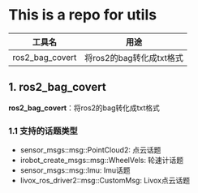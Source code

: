 # This is a repo for utils

|工具名|用途|
|---|------|
|ros2_bag_covert|将ros2的bag转化成txt格式|


## **1. ros2_bag_covert**

**ros2_bag_covert**：将ros2的bag转化成txt格式

### 1.1 支持的话题类型
* sensor_msgs::msg::PointCloud2: 点云话题
* irobot_create_msgs::msg::WheelVels: 轮速计话题
* sensor_msgs::msg::Imu: Imu话题
* livox_ros_driver2::msg::CustomMsg: Livox点云话题
